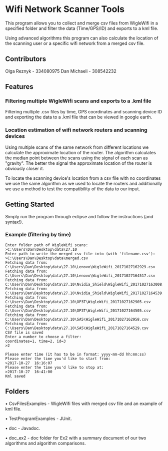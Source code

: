 ﻿# Wifi Network Scanner Tools

This program allows you to collect and merge csv files from WigleWifi in a specified folder and filter the data (Time/GPS/ID) and exports to a kml file.

Using advanced algorithms this program can also calculate the location of the scanning user or a specific wifi network from a merged csv file.

## Contributors

Olga Reznyk - 334080975
Dan Michaeli - 308542232

## Features
### Filtering multiple WigleWifi scans and exports to a .kml file
Filtering multiple .csv files by time, GPS coordinates and scanning device ID and exporting the data to a .kml file that can be viewed in google earth.

### Location estimation of wifi network routers and scanning devices
Using multiple scans of the same network from different locations we calculate the approximate location of the router. The algorithm calculates the median point between the scans using the signal of each scan as "gravity". The better the signal the approximate location of the router is obviously closer it. 

To locate the scanning device's location from a csv file with no coordinates we use the same algorithm as we used to locate the routers and additionally we use a method to test the compatibility of the data to our input.

## Getting Started

Simply run the program through eclipse and follow the instructions (and syntax!).

### Example (filtering by time)
```
Enter folder path of WigleWifi scans: 
>C:\Users\Dan\Desktop\data\27.10
Enter path to write the merged csv file into (with 'filename.csv'):
>C:\Users\Dan\Desktop\data\merged.csv
Fetching data from: C:\Users\Dan\Desktop\data\27.10\Lenovo\WigleWifi_20171027162929.csv
Fetching data from: C:\Users\Dan\Desktop\data\27.10\Lenovo\WigleWifi_20171027164517.csv
Fetching data from: C:\Users\Dan\Desktop\data\27.10\Nvidia_Shield\WigleWifi_20171027163008.csv
Fetching data from: C:\Users\Dan\Desktop\data\27.10\Nvidia_Shield\WigleWifi_20171027164539.csv
Fetching data from: C:\Users\Dan\Desktop\data\27.10\OP3T\WigleWifi_20171027162905.csv
Fetching data from: C:\Users\Dan\Desktop\data\27.10\OP3T\WigleWifi_20171027164505.csv
Fetching data from: C:\Users\Dan\Desktop\data\27.10\SA5\WigleWifi_20171027162958.csv
Fetching data from: C:\Users\Dan\Desktop\data\27.10\SA5\WigleWifi_20171027164529.csv
CSV file is saved
Enter a number to choose a filter:
coordinates=1, time=2, id=3
>2

Please enter time (it has to be in format: yyyy-mm-dd hh:mm:ss) 
Please enter the time you'd like to start from: 
>2017-10-27  16:16:07
Please enter the time you'd like to stop at: 
>2017-10-27  16:41:00
Kml saved

```




## Folders
•	CsvFilesExamples - 
WigleWifi files with merged csv file and an example of kml file.

•	TestProgramExamples - 
JUnit.

•	doc - 
Javadoc.

•	doc_ex2 - 
doc folder for Ex2 with a summary document of our two algorithms and algorithm comparisons.

